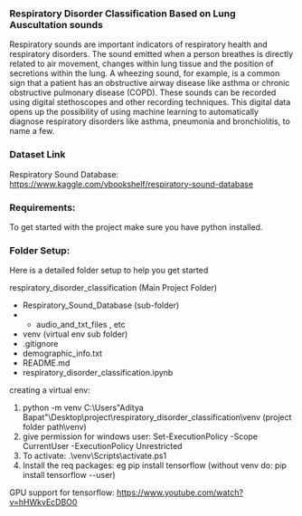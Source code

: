 ### Respiratory Disorder Classification Based on Lung Auscultation sounds

Respiratory sounds are important indicators of respiratory health and respiratory disorders. The sound emitted when a person 
breathes is directly related to air movement, changes within lung tissue and the position of secretions within the lung. 
A wheezing sound, for example, is a common sign that a patient has an obstructive airway disease like asthma or chronic 
obstructive pulmonary disease (COPD). These sounds can be recorded using digital stethoscopes and other recording techniques.
This digital data opens up the possibility of using machine learning to automatically diagnose respiratory disorders like asthma, 
pneumonia and bronchiolitis, to name a few.

### Dataset Link
Respiratory Sound Database: https://www.kaggle.com/vbookshelf/respiratory-sound-database

### Requirements:
To get started with the project make sure you have python installed.

### Folder Setup:
Here is a detailed folder setup to help you get started

respiratory_disorder_classification (Main Project Folder)
- Respiratory_Sound_Database (sub-folder)
- - audio_and_txt_files , etc
- venv (virtual env sub folder)
- .gitignore
- demographic_info.txt
- README.md
- respiratory_disorder_classification.ipynb


creating a virtual env:
1. python -m venv C:\Users\"Aditya Bapat"\Desktop\project\respiratory_disorder_classification\venv (project folder path\venv)
2. give permission for windows user: Set-ExecutionPolicy -Scope CurrentUser -ExecutionPolicy Unrestricted
3. To activate: .\venv\Scripts\activate.ps1 
4. Install the req packages: eg pip install tensorflow (without venv do: pip install tensorflow --user)

GPU support for tensorflow: https://www.youtube.com/watch?v=hHWkvEcDBO0